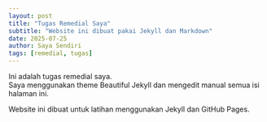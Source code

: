 ```yaml
---
layout: post
title: "Tugas Remedial Saya"
subtitle: "Website ini dibuat pakai Jekyll dan Markdown"
date: 2025-07-25
author: Saya Sendiri
tags: [remedial, tugas]
---
```


Ini adalah tugas remedial saya.  
Saya menggunakan theme Beautiful Jekyll dan mengedit manual semua isi halaman ini.

Website ini dibuat untuk latihan menggunakan Jekyll dan GitHub Pages.
